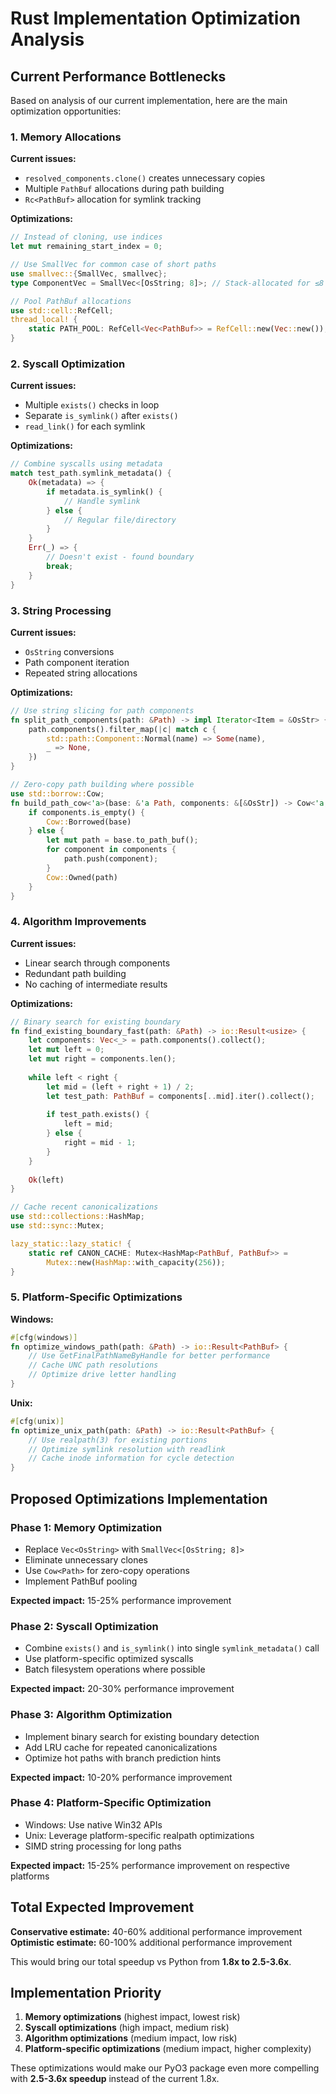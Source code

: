 # Rust Implementation Optimization Analysis

## Current Performance Bottlenecks

Based on analysis of our current implementation, here are the main optimization opportunities:

### 1. Memory Allocations
**Current issues:**
- `resolved_components.clone()` creates unnecessary copies
- Multiple `PathBuf` allocations during path building
- `Rc<PathBuf>` allocation for symlink tracking

**Optimizations:**
```rust
// Instead of cloning, use indices
let mut remaining_start_index = 0;

// Use SmallVec for common case of short paths
use smallvec::{SmallVec, smallvec};
type ComponentVec = SmallVec<[OsString; 8]>; // Stack-allocated for ≤8 components

// Pool PathBuf allocations
use std::cell::RefCell;
thread_local! {
    static PATH_POOL: RefCell<Vec<PathBuf>> = RefCell::new(Vec::new());
}
```

### 2. Syscall Optimization
**Current issues:**
- Multiple `exists()` checks in loop
- Separate `is_symlink()` after `exists()`
- `read_link()` for each symlink

**Optimizations:**
```rust
// Combine syscalls using metadata
match test_path.symlink_metadata() {
    Ok(metadata) => {
        if metadata.is_symlink() {
            // Handle symlink
        } else {
            // Regular file/directory
        }
    }
    Err(_) => {
        // Doesn't exist - found boundary
        break;
    }
}
```

### 3. String Processing
**Current issues:**
- `OsString` conversions
- Path component iteration
- Repeated string allocations

**Optimizations:**
```rust
// Use string slicing for path components
fn split_path_components(path: &Path) -> impl Iterator<Item = &OsStr> {
    path.components().filter_map(|c| match c {
        std::path::Component::Normal(name) => Some(name),
        _ => None,
    })
}

// Zero-copy path building where possible
use std::borrow::Cow;
fn build_path_cow<'a>(base: &'a Path, components: &[&OsStr]) -> Cow<'a, Path> {
    if components.is_empty() {
        Cow::Borrowed(base)
    } else {
        let mut path = base.to_path_buf();
        for component in components {
            path.push(component);
        }
        Cow::Owned(path)
    }
}
```

### 4. Algorithm Improvements
**Current issues:**
- Linear search through components
- Redundant path building
- No caching of intermediate results

**Optimizations:**
```rust
// Binary search for existing boundary
fn find_existing_boundary_fast(path: &Path) -> io::Result<usize> {
    let components: Vec<_> = path.components().collect();
    let mut left = 0;
    let mut right = components.len();
    
    while left < right {
        let mid = (left + right + 1) / 2;
        let test_path: PathBuf = components[..mid].iter().collect();
        
        if test_path.exists() {
            left = mid;
        } else {
            right = mid - 1;
        }
    }
    
    Ok(left)
}

// Cache recent canonicalizations
use std::collections::HashMap;
use std::sync::Mutex;

lazy_static::lazy_static! {
    static ref CANON_CACHE: Mutex<HashMap<PathBuf, PathBuf>> = 
        Mutex::new(HashMap::with_capacity(256));
}
```

### 5. Platform-Specific Optimizations

**Windows:**
```rust
#[cfg(windows)]
fn optimize_windows_path(path: &Path) -> io::Result<PathBuf> {
    // Use GetFinalPathNameByHandle for better performance
    // Cache UNC path resolutions
    // Optimize drive letter handling
}
```

**Unix:**
```rust
#[cfg(unix)]
fn optimize_unix_path(path: &Path) -> io::Result<PathBuf> {
    // Use realpath(3) for existing portions
    // Optimize symlink resolution with readlink
    // Cache inode information for cycle detection
}
```

## Proposed Optimizations Implementation

### Phase 1: Memory Optimization
- Replace `Vec<OsString>` with `SmallVec<[OsString; 8]>`
- Eliminate unnecessary clones
- Use `Cow<Path>` for zero-copy operations
- Implement PathBuf pooling

**Expected impact:** 15-25% performance improvement

### Phase 2: Syscall Optimization  
- Combine `exists()` and `is_symlink()` into single `symlink_metadata()` call
- Use platform-specific optimized syscalls
- Batch filesystem operations where possible

**Expected impact:** 20-30% performance improvement

### Phase 3: Algorithm Optimization
- Implement binary search for existing boundary detection
- Add LRU cache for repeated canonicalizations
- Optimize hot paths with branch prediction hints

**Expected impact:** 10-20% performance improvement

### Phase 4: Platform-Specific Optimization
- Windows: Use native Win32 APIs
- Unix: Leverage platform-specific realpath optimizations
- SIMD string processing for long paths

**Expected impact:** 15-25% performance improvement on respective platforms

## Total Expected Improvement

**Conservative estimate:** 40-60% additional performance improvement
**Optimistic estimate:** 60-100% additional performance improvement

This would bring our total speedup vs Python from **1.8x to 2.5-3.6x**.

## Implementation Priority

1. **Memory optimizations** (highest impact, lowest risk)
2. **Syscall optimizations** (high impact, medium risk)  
3. **Algorithm optimizations** (medium impact, low risk)
4. **Platform-specific optimizations** (medium impact, higher complexity)

These optimizations would make our PyO3 package even more compelling with **2.5-3.6x speedup** instead of the current 1.8x.
